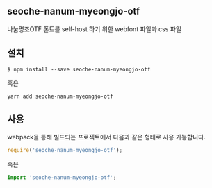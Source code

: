 
seoche-nanum-myeongjo-otf
---------------------

나눔명조OTF 폰트를 self-host 하기 위한 webfont 파일과 css 파일

설치
----

```
$ npm install --save seoche-nanum-myeongjo-otf
```

혹은

```
yarn add seoche-nanum-myeongjo-otf
```

사용
----

webpack을 통해 빌드되는 프로젝트에서 다음과 같은 형태로 사용 가능합니다.

```js
require('seoche-nanum-myeongjo-otf');
```

혹은

```js
import 'seoche-nanum-myeongjo-otf';
```
